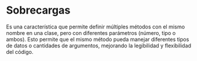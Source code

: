 # Sobrecargas
Es una característica que permite definir múltiples métodos con el mismo nombre en una clase, pero con diferentes parámetros (número, tipo o ambos).
Esto permite que el mismo método pueda manejar diferentes tipos de datos o cantidades de argumentos, mejorando la legibilidad y flexibilidad del código.
